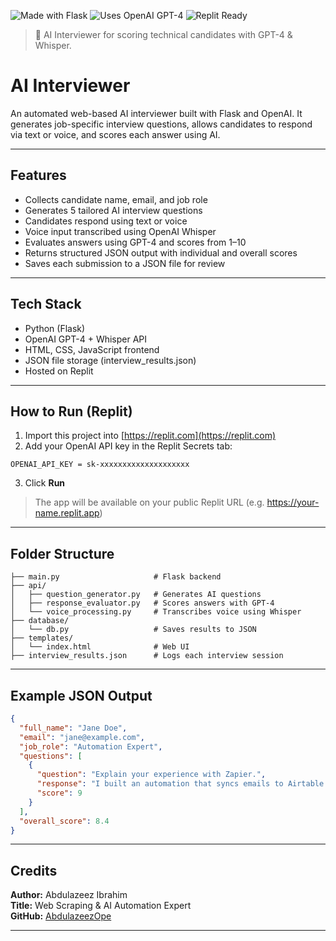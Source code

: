 ![Made with Flask](https://img.shields.io/badge/Powered%20By-Flask-blue)
![Uses OpenAI GPT-4](https://img.shields.io/badge/OpenAI-GPT--4-green)
![Replit Ready](https://img.shields.io/badge/Hosted%20on-Replit-orange)

> 🧠 AI Interviewer for scoring technical candidates with GPT-4 & Whisper.


# AI Interviewer

An automated web-based AI interviewer built with Flask and OpenAI. It generates job-specific interview questions, allows candidates to respond via text or voice, and scores each answer using AI.

---

## Features

- Collects candidate name, email, and job role
- Generates 5 tailored AI interview questions
- Candidates respond using text or voice
- Voice input transcribed using OpenAI Whisper
- Evaluates answers using GPT-4 and scores from 1–10
- Returns structured JSON output with individual and overall scores
- Saves each submission to a JSON file for review

---

## Tech Stack

- Python (Flask)
- OpenAI GPT-4 + Whisper API
- HTML, CSS, JavaScript frontend
- JSON file storage (interview_results.json)
- Hosted on Replit

---

## How to Run (Replit)

1. Import this project into [https://replit.com](https://replit.com)
2. Add your OpenAI API key in the Replit Secrets tab:
```
OPENAI_API_KEY = sk-xxxxxxxxxxxxxxxxxxxx
```
3. Click **Run**

> The app will be available on your public Replit URL (e.g. https://your-name.replit.app)

---

## Folder Structure
```
├── main.py                     # Flask backend
├── api/
│   ├── question_generator.py   # Generates AI questions
│   ├── response_evaluator.py   # Scores answers with GPT-4
│   └── voice_processing.py     # Transcribes voice using Whisper
├── database/
│   └── db.py                   # Saves results to JSON
├── templates/
│   └── index.html              # Web UI
├── interview_results.json      # Logs each interview session
```

---

## Example JSON Output
```json
{
  "full_name": "Jane Doe",
  "email": "jane@example.com",
  "job_role": "Automation Expert",
  "questions": [
    {
      "question": "Explain your experience with Zapier.",
      "response": "I built an automation that syncs emails to Airtable.",
      "score": 9
    }
  ],
  "overall_score": 8.4
}
```

---

## Credits
**Author:** Abdulazeez Ibrahim  
**Title:** Web Scraping & AI Automation Expert  
**GitHub:** [AbdulazeezOpe](https://github.com/AbdulazeezOpe)

---



